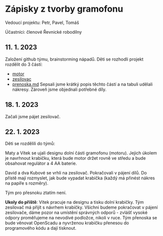 # Zápisky z tvorby gramofonu

Vedoucí projektu: Petr, Pavel, Tomáš

Účastníci: členové Řevnické robodílny

## 11. 1. 2023

Založení github týmu, brainstorming nápadů. Děti se rozhodli projekt rozdělit do 3 částí:
 - [motor](motor.md)
 - [zesilovac](zesilovac.md)
 - [prenoska.md](prenoska.md)
Sepsali jsme krátký popis těchto částí a na tabuli udělali nákresy. Zároveň jsme objednali potřebné díly.

## 18. 1. 2023

Začali jsme pájet zesilovač.

## 22. 1. 2023

Děti se rozdělili do týmů:

Maty a Vítek se ujali designu dolní části gramofonu (motoru). Jejich úkolem je navrhnout krabičku,
která bude motor držet rovně ve středu a bude obsahovat regulátor a 4 AA baterie.

David a dva Kubové se vrhli na zesilovač. Pokračovali v pájení dílů. Do přístě mají rozmyslet, jak bude vypadat krabička (každý má přinést nákres na papíře s rozměry).

Tým pro přesnoku ztatím není.

**Ukoly do příště**: Vítek pracuje na designu a tisku dolní krabičky. Tým zesilovač má přijít s návrhem krabičky. Všichni budeme pokračovat v pájení zesilovače, 
dáme pozor na umístění správných odporů - zvlášť vysoké odpory proměřujeme na nevodivé podložce, nikoli v ruce.
Tým přenoska se bude věnovat OpenScadu a nyvrženou krabičku přenesou do programového kódu a dají tisknout.

